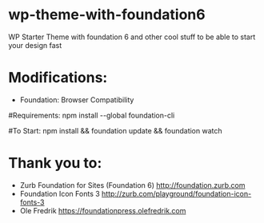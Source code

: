 # wp-theme-with-foundation6
WP Starter Theme with foundation 6 and other cool stuff to be able to start your design fast

# Modifications:
- Foundation: Browser Compatibility 


#Requirements:
npm install --global foundation-cli

#To Start:
npm install && foundation update && foundation watch

# Thank you to:
- Zurb Foundation for Sites (Foundation 6) http://foundation.zurb.com
- Foundation Icon Fonts 3 http://zurb.com/playground/foundation-icon-fonts-3
- Ole Fredrik https://foundationpress.olefredrik.com
